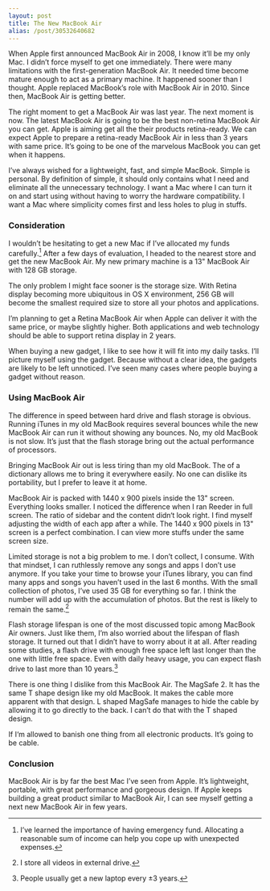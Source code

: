 ```yaml
---
layout: post
title: The New MacBook Air
alias: /post/30532640682
---
```

When Apple first announced MacBook Air in 2008, I know it’ll be my only Mac. I didn’t force myself to get one immediately. There were many limitations with the first-generation MacBook Air. It needed time become mature enough to act as a primary machine. It happened sooner than I thought. Apple replaced MacBook’s role with MacBook Air in 2010. Since then, MacBook Air is getting better.

The right moment to get a MacBook Air was last year. The next moment is now. The latest MacBook Air is going to be the best non-retina MacBook Air you can get. Apple is aiming get all the their products retina-ready. We can expect Apple to prepare a retina-ready MacBook Air in less than 3 years with same price. It’s going to be one of the marvelous MacBook you can get when it happens.

I’ve always wished for a lightweight, fast, and simple MacBook. Simple is personal. By definition of simple, it should only contains what I need and eliminate all the unnecessary technology. I want a Mac where I can turn it on and start using without having to worry the hardware compatibility. I want a Mac where simplicity comes first and less holes to plug in stuffs.

### Consideration
I wouldn’t be hesitating to get a new Mac if I’ve allocated my funds carefully.[^1] After a few days of evaluation, I headed to the nearest store and get the new MacBook Air. My new primary machine is a 13" MacBook Air with 128 GB storage.

The only problem I might face sooner is the storage size. With Retina display becoming more ubiquitous in OS X environment, 256 GB will become the smallest required size to store all your photos and applications.

I’m planning to get a Retina MacBook Air when Apple can deliver it with the same price, or maybe slightly higher. Both applications and web technology should be able to support retina display in 2 years.

When buying a new gadget, I like to see how it will fit into my daily tasks. I’ll picture myself using the gadget. Because without a clear idea, the gadgets are likely to be left unnoticed. I’ve seen many cases where people buying a gadget without reason.

### Using MacBook Air
The difference in speed between hard drive and flash storage is obvious. Running iTunes in my old MacBook requires several bounces while the new MacBook Air can run it without showing any bounces. No, my old MacBook is not slow. It’s just that the flash storage bring out the actual performance of processors.

Bringing MacBook Air out is less tiring than my old MacBook. The of a dictionary allows me to bring it everywhere easily. No one can dislike its portability, but I prefer to leave it at home.

MacBook Air is packed with 1440 x 900 pixels inside the 13" screen. Everything looks smaller. I noticed the difference when I ran Reeder in full screen. The ratio of sidebar and the content didn‘t look right. I find myself adjusting the width of each app after a while. The 1440 x 900 pixels in 13" screen is a perfect combination. I can view more stuffs under the same screen size.

Limited storage is not a big problem to me. I don’t collect, I consume. With that mindset, I can ruthlessly remove any songs and apps I don’t use anymore. If you take your time to browse your iTunes library, you can find many apps and songs you haven’t used in the last 6 months. With the small collection of photos, I’ve used 35 GB for everything so far. I think the number will add up with the accumulation of photos. But the rest is likely to remain the same.[^2]

Flash storage lifespan is one of the most discussed topic among MacBook Air owners. Just like them, I’m also worried about the lifespan of flash storage. It turned out that I didn’t have to worry about it at all. After reading some studies, a flash drive with enough free space left last longer than the one with little free space. Even with daily heavy usage, you can expect flash drive to last more than 10 years.[^3]

There is one thing I dislike from this MacBook Air. The MagSafe 2. It has the same T shape design like my old MacBook. It makes the cable more apparent with that design. L shaped MagSafe manages to hide the cable by allowing it to go directly to the back. I can’t do that with the T shaped design.

If I‘m allowed to banish one thing from all electronic products. It’s going to be cable.

### Conclusion
MacBook Air is by far the best Mac I’ve seen from Apple. It’s lightweight, portable, with great performance and gorgeous design. If Apple keeps building a great product similar to MacBook Air, I can see myself getting a next new MacBook Air in few years.

[^1]: I’ve learned the importance of having emergency fund. Allocating a reasonable sum of income can help you cope up with unexpected expenses.

[^2]: I store all videos in external drive.

[^3]: People usually get a new laptop every ±3 years.